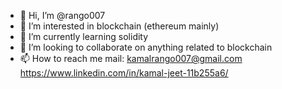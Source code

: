 - 👋 Hi, I’m @rango007
- 👀 I’m interested in blockchain (ethereum mainly)
- 🌱 I’m currently learning solidity
- 💞️ I’m looking to collaborate on anything related to blockchain
- 📫 How to reach me  mail: kamalrango007@gmail.com
https://www.linkedin.com/in/kamal-jeet-11b255a6/

<!---
rango007/rango007 is a ✨ special ✨ repository because its `README.md` (this file) appears on your GitHub profile.
You can click the Preview link to take a look at your changes.
--->
